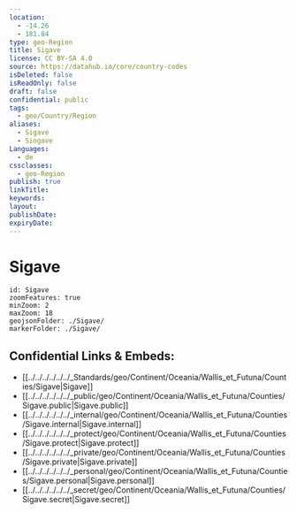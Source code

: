 ```yaml
---
location:
  - -14.26
  - 181.84
type: geo-Region
title: Sigave
license: CC BY-SA 4.0
source: https://datahub.io/core/country-codes
isDeleted: false
isReadOnly: false
draft: false
confidential: public
tags:
  - geo/Country/Region
aliases:
  - Sigave
  - Singave
Languages:
  - de
cssclasses:
  - geo-Region
publish: true
linkTitle: 
keywords: 
layout: 
publishDate: 
expiryDate:
---
```


# Sigave

```leaflet
id: Sigave
zoomFeatures: true 
minZoom: 2 
maxZoom: 18
geojsonFolder: ./Sigave/
markerFolder: ./Sigave/
```


## Confidential Links & Embeds: 
- [[../../../../../../_Standards/geo/Continent/Oceania/Wallis_et_Futuna/Counties/Sigave|Sigave]] 
- [[../../../../../../_public/geo/Continent/Oceania/Wallis_et_Futuna/Counties/Sigave.public|Sigave.public]] 
- [[../../../../../../_internal/geo/Continent/Oceania/Wallis_et_Futuna/Counties/Sigave.internal|Sigave.internal]] 
- [[../../../../../../_protect/geo/Continent/Oceania/Wallis_et_Futuna/Counties/Sigave.protect|Sigave.protect]] 
- [[../../../../../../_private/geo/Continent/Oceania/Wallis_et_Futuna/Counties/Sigave.private|Sigave.private]] 
- [[../../../../../../_personal/geo/Continent/Oceania/Wallis_et_Futuna/Counties/Sigave.personal|Sigave.personal]] 
- [[../../../../../../_secret/geo/Continent/Oceania/Wallis_et_Futuna/Counties/Sigave.secret|Sigave.secret]] 


